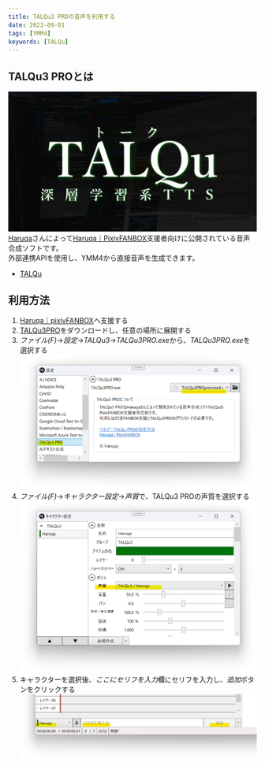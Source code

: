 ```yaml
---
title: TALQu3 PROの音声を利用する
date: 2023-09-01
tags: [YMM4]
keywords: [TALQu]
---
```

## TALQu3 PROとは
![スクリーンショット](TALQu_0546.png)
[Haruqa](https://twitter.com/niconicoHaruqa)さんによって[Haruqa｜PixivFANBOX](https://www.fanbox.cc/@haruqa)支援者向けに公開されている音声合成ソフトです。  
外部連携APIを使用し、YMM4から直接音声を生成できます。 
- [TALQu](https://haruqa.github.io/TALQu/)

## 利用方法
1. [Haruqa｜pixivFANBOX](https://www.fanbox.cc/@haruqa)へ支援する
1. [TALQu3PRO](https://haruqa.fanbox.cc/tags/%E3%83%84%E3%83%BC%E3%83%AB%E9%85%8D%E5%B8%83)をダウンロードし、任意の場所に展開する
1. *ファイル(F)*→*設定*→*TALQu3*→*TALQu3PRO.exe*から、*TALQu3PRO.exe*を選択する
![スクリーンショット](TALQu_1746.png)
1. *ファイル(F)*→*キャラクター設定*→*声質*で、TALQu3 PROの声質を選択する
![スクリーンショット](TALQu_1915.png)
1. キャラクターを選択後、*ここにセリフを入力*欄にセリフを入力し、*追加*ボタンをクリックする
![スクリーンショット](TALQu_2109.png)